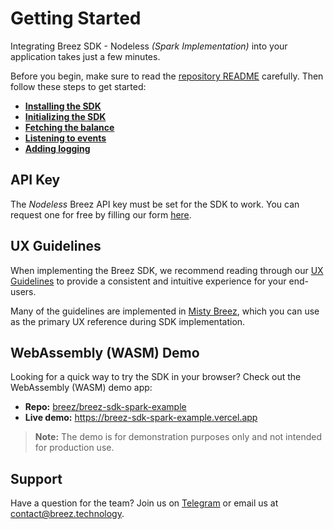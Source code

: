 # Getting Started

Integrating Breez SDK - Nodeless *(Spark Implementation)* into your application takes just a few minutes.

Before you begin, make sure to read the [repository README](https://github.com/breez/spark-sdk#breez-sdk---nodeless-spark-implementation) carefully. Then follow these steps to get started:

- **[Installing the SDK](/guide/install.md)**
- **[Initializing the SDK](/guide/initializing.md)**
- **[Fetching the balance](/guide/get_info.md)**
- **[Listening to events](/guide/events.md)**
- **[Adding logging](/guide/logging.md)**

## API Key

The _Nodeless_ Breez API key must be set for the SDK to work. You can request one for free by filling our form <a target="_blank" href="{{api_key_form_uri}}">here</a>.

## UX Guidelines

When implementing the Breez SDK, we recommend reading through our [UX Guidelines](/guide/uxguide.md) to provide a consistent and intuitive experience for your end-users.

Many of the guidelines are implemented in [Misty Breez](https://github.com/breez/misty-breez/), which you can use as the primary UX reference during SDK implementation.

## WebAssembly (WASM) Demo

Looking for a quick way to try the SDK in your browser? Check out the WebAssembly (WASM) demo app:

- **Repo:** [breez/breez-sdk-spark-example](https://github.com/breez/breez-sdk-spark-example)  
- **Live demo:** https://breez-sdk-spark-example.vercel.app  

> **Note:** The demo is for demonstration purposes only and not intended for production use.

## Support

Have a question for the team? Join us on [Telegram](https://t.me/breezsdk) or email us at [contact@breez.technology](mailto:contact@breez.technology).
